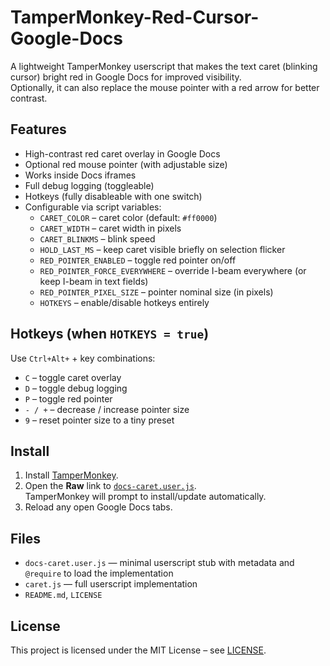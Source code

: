 # TamperMonkey-Red-Cursor-Google-Docs

A lightweight TamperMonkey userscript that makes the text caret (blinking cursor) bright red in Google Docs for improved visibility.  
Optionally, it can also replace the mouse pointer with a red arrow for better contrast.

## Features
- High-contrast red caret overlay in Google Docs
- Optional red mouse pointer (with adjustable size)
- Works inside Docs iframes
- Full debug logging (toggleable)
- Hotkeys (fully disableable with one switch)
- Configurable via script variables:
  - `CARET_COLOR` – caret color (default: `#ff0000`)
  - `CARET_WIDTH` – caret width in pixels
  - `CARET_BLINKMS` – blink speed
  - `HOLD_LAST_MS` – keep caret visible briefly on selection flicker
  - `RED_POINTER_ENABLED` – toggle red pointer on/off
  - `RED_POINTER_FORCE_EVERYWHERE` – override I-beam everywhere (or keep I-beam in text fields)
  - `RED_POINTER_PIXEL_SIZE` – pointer nominal size (in pixels)
  - `HOTKEYS` – enable/disable hotkeys entirely

## Hotkeys (when `HOTKEYS = true`)
Use `Ctrl+Alt+` + key combinations:
- `C` – toggle caret overlay
- `D` – toggle debug logging
- `P` – toggle red pointer
- `- / +` – decrease / increase pointer size
- `9` – reset pointer size to a tiny preset

## Install
1. Install [TamperMonkey](https://www.tampermonkey.net/).
2. Open the **Raw** link to [`docs-caret.user.js`](https://raw.githubusercontent.com/YOUR_GITHUB_USERNAME/TamperMonkey-Red-Cursor-Google-Docs/main/docs-caret.user.js).  
   TamperMonkey will prompt to install/update automatically.
3. Reload any open Google Docs tabs.

## Files
- `docs-caret.user.js` — minimal userscript stub with metadata and `@require` to load the implementation
- `caret.js` — full userscript implementation
- `README.md`, `LICENSE`

## License
This project is licensed under the MIT License – see [LICENSE](./LICENSE).
